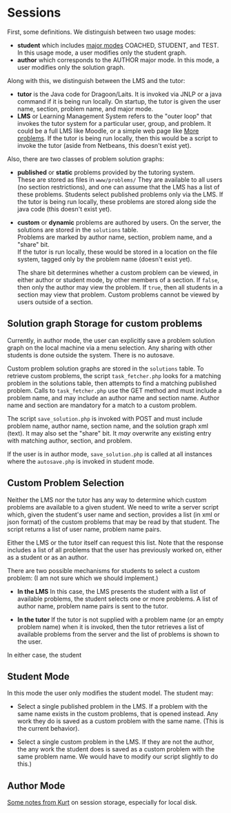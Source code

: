 # Sessions #

First, some definitions.  We distinguish between two usage modes:

* __student__ which includes [major modes](major-modes.md) COACHED, STUDENT, and TEST.
In this usage mode, a user modifies only the student graph.
* __author__ which corresponds to the AUTHOR major mode.  In this mode,
a user modifies only the solution graph.

Along with this, we distinguish between the LMS and the tutor:

* __tutor__ is the Java code for Dragoon/Laits.  It is invoked
via JNLP or a java command if it is being run locally.  On startup, 
the tutor is given the user name, section, problem
name, and major mode.
*  __LMS__ or Learning Management System refers to the "outer loop" that
invokes the tutor system for a particular user, group, and problem. 
It could be a full LMS like Moodle, or a simple web page like 
[More problems](http://dragoon.asu.edu/demo/public-login.html).
If the tutor is being run locally, then this would be a script to invoke
the tutor (aside from Netbeans, this doesn't exist yet).

Also, there are two classes of problem solution graphs:

* __published__ or __static__ problems provided by the tutoring system.  
These are stored as files in `www/problems/`  They are available to all users
(no section restrictions), and one can assume that the LMS has a list of
these problems.  Students select published problems only via the LMS. 
If the tutor is being run locally, these problems are 
stored along side the java code (this doesn't exist yet).

* __custom__ or __dynamic__ problems are authored
by users.  On the server, the solutions are stored in the `solutions` table.  
Problems are marked by author name, section, problem name, and a "share" bit.   
If the tutor is run locally, these would be stored
in a location on the file system, tagged only by the problem name (doesn't
exist yet).

    The share bit determines whether a custom problem can be viewed,
in either author or student mode, by other members of a section. 
If `false`, then only the author may view the problem.  If `true`, then
all students in a section may view that problem.  Custom problems cannot
be viewed by users outside of a section.

## Solution graph Storage for custom problems ##

Currently, in author mode, the user can explicitly save a problem solution graph
on the local machine via a menu selection.  Any sharing with other students
is done outside the system.  There is no autosave.

Custom problem solution graphs are stored in the `solutions` table.
To retrieve custom problems, the script `task_fetcher.php`
looks for a matching problem in the solutions table, then attempts
to find a matching published problem. 
Calls to `task_fetcher.php` use the GET method and must include a problem name, and may
include an author name and section name.  Author name and section are
mandatory for a match to a custom problem.

The script `save_solution.php` is invoked with POST and must include problem name,
author name, section name, and the solution graph xml (text).  It may also
set the "share" bit.  It *may* overwrite any existing entry with matching author,
section, and problem.

If the user is in author mode, `save_solution.php` is called at all instances
where the `autosave.php` is invoked in student mode.

## Custom Problem Selection ##

Neither the LMS nor the tutor has any way to determine which custom problems
are available to a given student.  We need to write a server script which, 
given the student's user name and
section, provides a list (in xml or json format) of the custom problems
that may be read by that student.  The script returns a list of 
user name, problem name pairs.

Either the LMS or the tutor itself can request this list.
Note that the response includes a list of all problems that the
user has previously worked on, either as a student or as an author.

There are two possible mechanisms for students to select a custom
problem:  (I am not sure which we should implement.)

* __In the LMS__  In this case, the LMS presents the student with a list
of available problems, the student selects one or more problems.
A list of author name, problem name pairs is sent to the tutor.

* __In the tutor__ If the tutor is not supplied with a problem name
(or an empty problem name) when it is invoked, then the tutor retrieves
a list of available problems from the server and the list of
problems is shown to the user.

In either case, the student 

## Student Mode ##

In this mode the user only modifies the student model. The student may:

* Select a single published problem in the LMS.  If a problem with the same
  name exists in the custom problems, that is opened instead.   Any work they 
 do is saved as a custom problem with the same name. (This is 
  the current behavior).

* Select a single custom problem in the LMS.  If they are not the author,
  the any work the student does is saved as a custom problem with the same
  problem name.  We would have to modify our script slightly to do this.)

## Author Mode ##

[Some notes from Kurt](Dragoon_model_storage_use_cases_13_08_12.docx) on 
session storage, especially for local disk.



